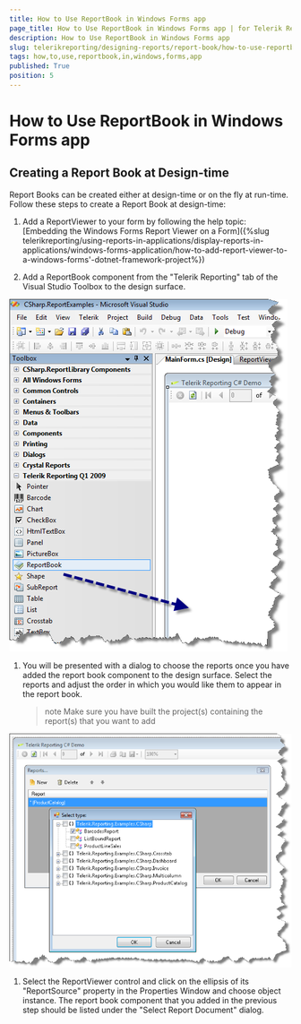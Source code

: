 ```yaml
---
title: How to Use ReportBook in Windows Forms app
page_title: How to Use ReportBook in Windows Forms app | for Telerik Reporting Documentation
description: How to Use ReportBook in Windows Forms app
slug: telerikreporting/designing-reports/report-book/how-to-use-reportbook-in-windows-forms-app
tags: how,to,use,reportbook,in,windows,forms,app
published: True
position: 5
---
```


# How to Use ReportBook in Windows Forms app



## Creating a Report Book at Design-time

Report Books can be created either at design-time or on the fly at run-time. Follow these steps to create a Report Book at design-time:

1. Add a ReportViewer to your form by following the help topic: [Embedding the Windows Forms Report Viewer on a Form]({%slug telerikreporting/using-reports-in-applications/display-reports-in-applications/windows-forms-application/how-to-add-report-viewer-to-a-windows-forms'-dotnet-framework-project%})

1. Add a ReportBook component from the "Telerik Reporting" tab of the Visual Studio Toolbox to the design surface.  

  ![](images/reportbook1.png)

1. You will be presented with a dialog to choose the reports once you have added the report book component to the design surface. Select the reports and adjust the order in which you would like them to appear in the report book. 

   >note Make sure you have built the project(s) containing the report(s) that you want to add  

  ![](images/reportbook2.png)

1. Select the ReportViewer control and click on the ellipsis of its "ReportSource" property in the Properties Window and choose object instance.             The report book component that you added in the previous step should be listed under the "Select Report Document" dialog.           
